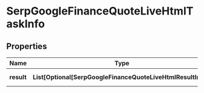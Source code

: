 # SerpGoogleFinanceQuoteLiveHtmlTaskInfo


## Properties

| Name | Type | Description | Notes |
|------------ | ------------- | ------------- | -------------|
**result** | **List[Optional[SerpGoogleFinanceQuoteLiveHtmlResultInfo]]** | array of results |[optional]|
